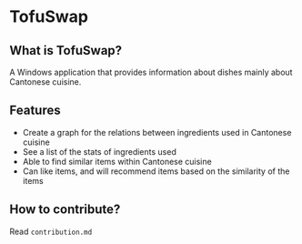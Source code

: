 # TofuSwap

## What is TofuSwap?
A Windows application that provides information about dishes mainly about Cantonese cuisine.

## Features
- Create a graph for the relations between ingredients used in Cantonese cuisine
- See a list of the stats of ingredients used
- Able to find similar items within Cantonese cuisine
- Can like items, and will recommend items based on the similarity of the items

## How to contribute?
Read `contribution.md`
